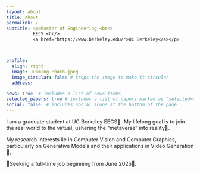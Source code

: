 ```yaml
---
layout: about
title: About
permalink: /
subtitle: <p>Master of Engineering <br/> 
          EECS <br/>
          <a href="https://www.berkeley.edu/">UC Berkeley</a></p>



profile:
  align: right
  image: Junming Photo.jpeg
  image_circular: false # crops the image to make it circular
  address: 

news: true  # includes a list of news items
selected_papers: true # includes a list of papers marked as "selected={true}"
social: false  # includes social icons at the bottom of the page
---
```


I am a graduate student at UC Berkeley EECS🐻. My lifelong goal is to join the real world to the virtual, ushering the “metaverse” into reality🥽. 

My research interests lie in Computer Vision and Computer Graphics, particularly on Generative Models and their applications in Video Generation🌊.

🌟Seeking a full-time job beginning from June 2025🌟.



